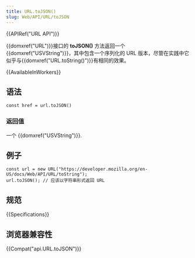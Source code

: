 ```yaml
---
title: URL.toJSON()
slug: Web/API/URL/toJSON
---
```

{{APIRef("URL API")}}

{{domxref("URL")}}接口的 **toJSON()** 方法返回一个{{domxref("USVString")}}，其中包含一个序列化的 URL 版本，尽管在实践中它似乎与{{domxref("URL.toString()")}}有相同的效果。

{{AvailableInWorkers}}

## 语法

```
const href = url.toJSON()
```

### 返回值

一个 {{domxref("USVString")}}.

## 例子

```
const url = new URL("https://developer.mozilla.org/en-US/docs/Web/API/URL/toString");
url.toJSON(); // 应该以字符串形式返回 URL
```

## 规范

{{Specifications}}

## 浏览器兼容性

{{Compat("api.URL.toJSON")}}
